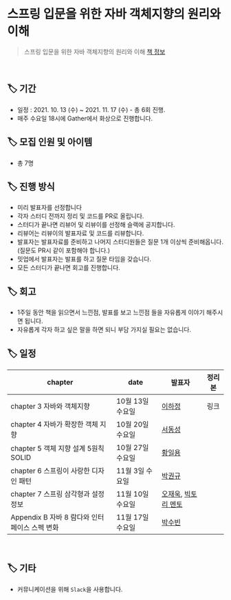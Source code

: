 # 스프링 입문을 위한 자바 객체지향의 원리와 이해

> 스프링 입문을 위한 자바 객체지향의 원리와 이해
> [책 정보](http://www.yes24.com/Product/Goods/17350624)

<br/>

## 🏷 기간

- 일정 : 2021. 10. 13 (수) ~ 2021. 11. 17 (수) - 총 6회 진행.
- 매주 수요일 18시에 Gather에서 화상으로 진행합니다.

## 🏷 모집 인원 및 아이템

- 총 7명

## 🏷 진행 방식

- 미리 발표자를 선정합니다
- 각자 스터디 전까지 정리 및 코드를 PR로 올립니다.
- 스터디가 끝나면 리뷰어 및 리뷰이를 선정해 슬랙에 공지합니다.
- 리뷰어는 리뷰이의 발표자료 및 코드를 리뷰합니다.
- 발표자는 발표자료를 준비하고 나머지 스터디원들은 질문 1개 이상씩 준비해옵니다.(질문도 PR시 같이 포함해야 합니다.)
- 밋업에서 발표자는 발표를 하고 질문 타임을 갖습니다.
- 모든 스터디가 끝나면 회고를 진행합니다.

## 🏷 회고

- 1주일 동안 책을 읽으면서 느낀점, 발표를 보고 느낀점 들을 자유롭게 이야기 해주시면 됩니다.
- 자유롭게 각자 하고 싶은 말을 하면 되니 부담 가지실 필요는 없습니다.
## 🏷 일정

| chapter                                       | date             | 발표자                                                                             | 정리본 |
| --------------------------------------------- | ---------------- | ---------------------------------------------------------------------------------- | :----: |
| chapter 3 자바와 객체지향                     | 10월 13일 수요일 | [이하정](https://github.com/healtheefart)                                          |  링크  |
| chapter 4 자바가 확장한 객체 지향             | 10월 20일 수요일 | [서동성](https://github.com/sds1vrk)                                               |        |
| chapter 5 객체 지향 설계 5원칙 SOLID          | 10월 27일 수요일 | [황일용](https://github.com/dlfdyd96)                                              |        |
| chapter 6 스프링이 사랑한 디자인 패턴         | 11월 3일 수요일  | [박권규](https://github.com/Kwonkyu)                                               |        |
| chapter 7 스프링 삼각형과 설정 정보           | 11월 10일 수요일 | [오재욱](https://github.com/wooko5), [빅토리 멘토](https://github.com/VictoryPark) |        |
| Appendix B 자바 8 람다와 인터페이스 스펙 변화 | 11월 17일 수요일 | [박수빈](https://github.com/suebeen)                                               |        |

<br/>

## 🏷 기타

- 커뮤니케이션을 위해 `Slack`을 사용합니다.

